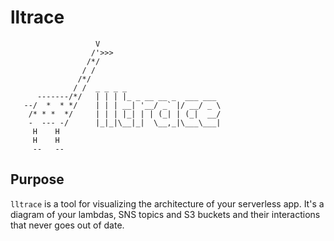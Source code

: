 # lltrace

```
                   V
                  /'>>>
                 /*/
                / /
               /*/
              / /  _ _ _ _
      -------/*/   | | | |_ _ __ __ _  ___ ___
   --/  *  * */    | | | __| '__/ _` |/ __/ _ \
    /* * *  */     | | | |_| | | (_| | (_|  __/
    -  --- -/      |_|_|\__|_|  \__,_|\___\___|
     H    H
     H    H
     --   --
```

## Purpose

`lltrace` is a tool for visualizing the architecture of your serverless app.
It's a diagram of your lambdas, SNS topics and S3 buckets and their interactions
that never goes out of date.
